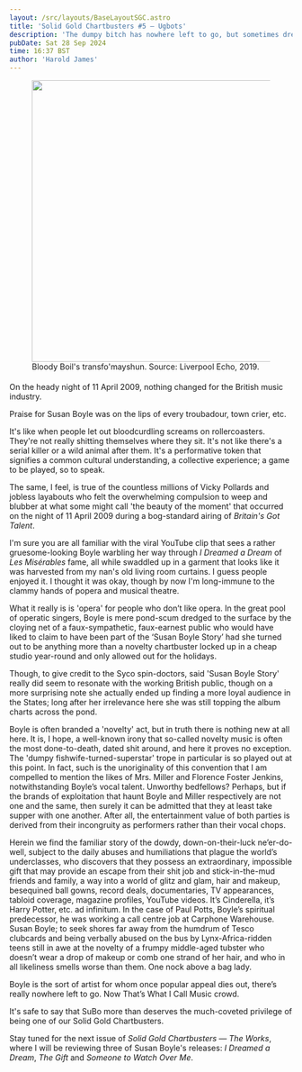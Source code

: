 ```yaml
---
layout: /src/layouts/BaseLayoutSGC.astro
title: 'Solid Gold Chartbusters #5 — Ugbots'
description: 'The dumpy bitch has nowhere left to go, but sometimes dreadfulness en masse can have an adverse effect.'
pubDate: Sat 28 Sep 2024
time: 16:37 BST
author: 'Harold James'
---
```

<figure>
<img src="https://i2-prod.liverpoolecho.co.uk/incoming/article16120515.ece/ALTERNATES/s1200/0_BeFunky-collage-1.jpg" style="width:500px;height:auto;" class="center">
<figcaption>Bloody Boil's transfo'mayshun. Source: Liverpool Echo, 2019.</figcaption>
</figure>
<p style="padding-top:5px;">On the heady night of 11 April 2009, nothing changed for the British music industry.</p>

Praise for Susan Boyle was on the lips of every troubadour, town crier, etc.

It's like when people let out bloodcurdling screams on rollercoasters. They're not really shitting themselves where they sit. It's not like there's a serial killer or a wild animal after them. It's a performative token that signifies a common cultural understanding, a collective experience; a game to be played, so to speak.

The same, I feel, is true of the countless millions of Vicky Pollards and jobless layabouts who felt the overwhelming compulsion to weep and blubber at what some might call 'the beauty of the moment' that occurred on the night of 11 April 2009 during a bog-standard airing of <i>Britain's Got Talent</i>.

I'm sure you are all familiar with the viral YouTube clip that sees a rather gruesome-looking Boyle warbling her way through <i>I Dreamed a Dream</i> of <i>Les Misérables</i> fame, all while swaddled up in a garment that looks like it was harvested from my nan's old living room curtains. I guess people enjoyed it. I thought it was okay, though by now I'm long-immune to the clammy hands of popera and musical theatre.

What it really is is 'opera' for people who don’t like opera. In the great pool of operatic singers, Boyle is mere pond-scum dredged to the surface by the cloying net of a faux-sympathetic, faux-earnest public who would have liked to claim to have been part of the ‘Susan Boyle Story’ had she turned out to be anything more than a novelty chartbuster locked up in a cheap studio year-round and only allowed out for the holidays.

Though, to give credit to the Syco spin-doctors, said 'Susan Boyle Story' really did seem to resonate with the working British public, though on a more surprising note she actually ended up finding a more loyal audience in the States; long after her irrelevance here she was still topping the album charts across the pond.

Boyle is often branded a 'novelty' act, but in truth there is nothing new at all here. It is, I hope, a well-known irony that so-called novelty music is often the most done-to-death, dated shit around, and here it proves no exception. The 'dumpy fishwife-turned-superstar' trope in particular is so played out at this point. In fact, such is the unoriginality of this convention that I am compelled to mention the likes of Mrs. Miller and Florence Foster Jenkins, notwithstanding Boyle’s vocal talent. Unworthy bedfellows? Perhaps, but if the brands of exploitation that haunt Boyle and Miller respectively are not one and the same, then surely it can be admitted that they at least take supper with one another. After all, the entertainment value of both parties is derived from their incongruity as performers rather than their vocal chops.

Herein we find the familiar story of the dowdy, down-on-their-luck ne’er-do-well, subject to the daily abuses and humiliations that plague the world’s underclasses, who discovers that they possess an extraordinary, impossible gift that may provide an escape from their shit job and stick-in-the-mud friends and family, a way into a world of glitz and glam, hair and makeup, besequined ball gowns, record deals, documentaries, TV appearances, tabloid coverage, magazine profiles, YouTube videos. It’s Cinderella, it’s Harry Potter, etc. ad infinitum. In the case of Paul Potts, Boyle’s spiritual predecessor, he was working a call centre job at Carphone Warehouse. Susan Boyle; to seek shores far away from the humdrum of Tesco clubcards and being verbally abused on the bus by Lynx-Africa-ridden teens still in awe at the novelty of a frumpy middle-aged tubster who doesn’t wear a drop of makeup or comb one strand of her hair, and who in all likeliness smells worse than them. One nock above a bag lady.

Boyle is the sort of artist for whom once popular appeal dies out, there’s really nowhere left to go. Now That’s What I Call Music crowd.

It's safe to say that SuBo more than deserves the much-coveted privilege of being one of our Solid Gold Chartbusters.

Stay tuned for the next issue of <i>Solid Gold Chartbusters — The Works</i>, where I will be reviewing three of Susan Boyle's releases: <i>I Dreamed a Dream</i>, <i>The Gift</i> and <i>Someone to Watch Over Me</i>.